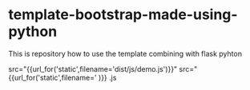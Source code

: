 # template-bootstrap-made-using-python
This is repository how to use the template combining with flask pyhton

src="{{url_for('static',filename='dist/js/demo.js')}}"
src="{{url_for('static',filename='
)}}
.js

 <!-- =======================================================
href="{{url_for('static',filename=')
  src="{{url_for('static',filename='dist/js/demo.js')}}"
  src="{{url_for('static',filename=' 
  )}}
href="assets
href="{{url_for('static',filename='assets
url(assets/
src="{{url_for('static',filename='assets/

  ======================================================== -->
